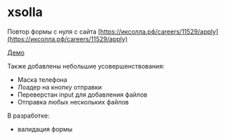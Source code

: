 # xsolla
Повтор формы с нуля с сайта 
[https://иксолла.рф/careers/11529/apply](https://иксолла.рф/careers/11529/apply)

[Демо](http://qeru.ru/xsolla/)

Также добавлены небольшие усовершенствования:
- Маска телефона
- Лоадер на кнопку отправки 
- Переверстан input для добавления файлов
- Отправка любых нескольких файлов 

В разработке:
- валидация формы
